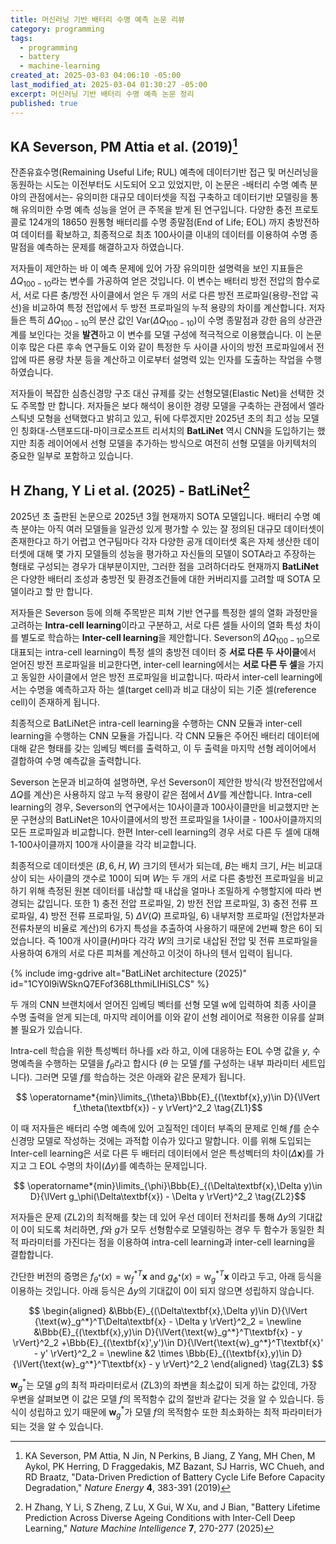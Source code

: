 ```yaml
---
title: 머신러닝 기반 배터리 수명 예측 논문 리뷰
category: programming
tags:
  - programming
  - battery
  - machine-learning
created_at: 2025-03-03 04:06:10 -05:00
last_modified_at: 2025-03-04 01:30:27 -05:00
excerpt: 머신러닝 기반 배터리 수명 예측 논문 정리
published: true
---
```

## KA Severson, PM Attia et al. (2019)[^1]

잔존유효수명(Remaining Useful Life; RUL) 예측에 데이터기반 접근 및 머신러닝을 동원하는 시도는 이전부터도 시도되어 오고 있었지만, 이 논문은 -배터리 수명 예측 분야의 관점에서는- 유의미한 대규모 데이터셋을 직접 구축하고 데이터기반 모델링을 통해 유의미한 수명 예측 성능을 얻어 큰 주목을 받게 된 연구입니다.  다양한 충전 프로토콜로 124개의 18650 원통형 배터리를 수명 종말점(End of Life; EOL) 까지 충방전하여 데이터를 확보하고, 최종적으로 최초 100사이클 이내의 데이터를 이용하여 수명 종말점을 예측하는 문제를 해결하고자 하였습니다.

저자들이 제안하는 바 이 예측 문제에 있어 가장 유의미한 설명력을 보인 지표들은 $\Delta Q_{100-10}$라는 변수를 가공하여 얻은 것입니다.  이 변수는 배터리 방전 전압의 함수로서, 서로 다른 충/방전 사이클에서 얻은 두 개의 서로 다른 방전 프로파일(용량-전압 곡선)을 비교하여 특정 전압에서 두 방전 프로파일의 누적 용량의 차이를 계산합니다.  저자들은 특히 $\Delta Q_{100-10}$의 분산 값인 $\text{Var}(\Delta Q_{100-10})$이 수명 종말점과 강한 음의 상관관계를 보인다는 것을 **발견**하고 이 변수를 모델 구성에 적극적으로 이용했습니다.  이 논문 이후 많은 다른 후속 연구들도 이와 같이 특정한 두 사이클 사이의 방전 프로파일에서 전압에 따른 용량 차분 등을 계산하고 이로부터 설명력 있는 인자를 도출하는 작업을 수행하였습니다.

저자들이 복잡한 심층신경망 구조 대신 규제를 갖는 선형모델(Elastic Net)을 선택한 것도 주목할 만 합니다.  저자들은 보다 해석이 용이한 경량 모델을 구축하는 관점에서 엘라스틱넷 모형을 선택했다고 밝히고 있고, 뒤에 다루겠지만 2025년 초의 최고 성능 모델인 칭화대-스탠포드대-마이크로소프트 리서치의 **BatLiNet** 역시 CNN을 도입하기는 했지만 최종 레이어에서 선형 모델을 추가하는 방식으로 여전히 선형 모델을 아키텍처의 중요한 일부로 포함하고 있습니다.

[^1]: KA Severson, PM Attia, N Jin, N Perkins, B Jiang, Z Yang, MH Chen, M Aykol, PK Herring, D Fraggedakis, MZ Bazant, SJ Harris, WC Chueh, and RD Braatz, "Data-Driven Prediction of Battery Cycle Life Before Capacity Degradation," *Nature Energy* **4**, 383-391 (2019)

## H Zhang, Y Li et al. (2025) - BatLiNet[^2]

2025년 초 출판된 논문으로 2025년 3월 현재까지 SOTA 모델입니다.  배터리 수명 예측 분야는 아직 여러 모델들을 일관성 있게 평가할 수 있는 잘 정의된 대규모 데이터셋이 존재한다고 하기 어렵고 연구팀마다 각자 다양한 공개 데이터셋 혹은 자체 생산한 데이터셋에 대해 몇 가지 모델들의 성능을 평가하고 자신들의 모델이 SOTA라고 주장하는 형태로 구성되는 경우가 대부분이지만, 그러한 점을 고려하더라도 현재까지 **BatLiNet**은 다양한 배터리 조성과 충방전 및 환경조건들에 대한 커버리지를 고려할 때 SOTA 모델이라고 할 만 합니다.

저자들은 Severson 등에 의해 주목받은 피쳐 기반 연구를 특정한 셀의 열화 과정만을 고려하는 **Intra-cell learning**이라고 구분하고, 서로 다른 셀들 사이의 열화 특성 차이를 별도로 학습하는 **Inter-cell learning**을 제안합니다.  Severson의 $\Delta Q_{100-10}$으로 대표되는 intra-cell learning이 특정 셀의 충방전 데이터 중 **서로 다른 두 사이클**에서 얻어진 방전 프로파일을 비교한다면, inter-cell learning에서는 **서로 다른 두 셀**을 가지고 동일한 사이클에서 얻은 방전 프로파일을 비교합니다.  따라서 inter-cell learning에서는 수명을 예측하고자 하는 셀(target cell)과 비교 대상이 되는 기준 셀(reference cell)이 존재하게 됩니다.

최종적으로 BatLiNet은 intra-cell learning을 수행하는 CNN 모듈과 inter-cell learning을 수행하는 CNN 모듈을 가집니다.   각 CNN 모듈은 주어진 배터리 데이터에 대해 같은 형태를 갖는 임베딩 벡터를 출력하고, 이 두 출력을 마지막 선형 레이어에서 결합하여 수명 예측값을 출력합니다.

Severson 논문과 비교하여 설명하면, 우선 Severson이 제안한 방식(각 방전전압에서 $\Delta Q$를 계산)은 사용하지 않고 누적 용량이 같은 점에서 $\Delta V$를 계산합니다.  Intra-cell learning의 경우, Severson의 연구에서는 10사이클과 100사이클만을 비교했지만 논문 구현상의 BatLiNet은 10사이클에서의 방전 프로파일을 1사이클 - 100사이클까지의 모든 프로파일과 비교합니다.  한편 Inter-cell learning의 경우 서로 다른 두 셀에 대해 1-100사이클까지 100개 사이클을 각각 비교합니다.

최종적으로 데이터셋은 $(B, 6, H, W)$ 크기의 텐서가 되는데,  $B$는 배치 크기, $H$는 비교대상이 되는 사이클의 갯수로 100이 되며 $W$는 두 개의 서로 다른 충방전 프로파일을 비교하기 위해 측정된 원본 데이터를 내삽할 때 내삽을 얼마나 조밀하게 수행할지에 따라 변경되는 값입니다.  또한 1) 충전 전압 프로파일, 2) 방전 전압 프로파일, 3) 충전 전류 프로파일, 4) 방전 전류 프로파일, 5) $\Delta V(Q)$ 프로파일, 6) 내부저항 프로파일 (전압차분과 전류차분의 비율로 계산)의 6가지 특성을 추출하여 사용하기 때문에 2번째 항은 6이 되었습니다.  즉 100개 사이클($H$)마다 각각 $W$의 크기로 내삽된 전압 및 전류 프로파일을 사용하여 6개의 서로 다른 피쳐를 계산하고 이것이 하나의 텐서 입력이 됩니다.

{% include img-gdrive alt="BatLiNet architecture (2025)" id="1CY0l9iWSknQ7EFof368LthmiLIHiSLCS" %}

두 개의 CNN 브랜치에서 얻어진 임베딩 벡터를 선형 모델 $\text{w}$에 입력하여 최종 사이클 수명 출력을 얻게 되는데, 마지막 레이어를 이와 같이 선형 레이어로 적용한 이유를 살펴볼 필요가 있습니다.

Intra-cell 학습을 위한 특성벡터 하나를 $\text{x}$라 하고, 이에 대응하는 EOL 수명 값을 $y$, 수명예측을 수행하는 모델을 $f_\theta$라고 합시다 ($\theta$ 는 모델 $f$를 구성하는 내부 파라미터 세트입니다).  그러면 모델 $f$를 학습하는 것은 아래와 같은 문제가 됩니다.

$$ \operatorname*{min}\limits_{\theta}\Bbb{E}_{(\textbf{x},y)\in D}{\lVert f_\theta(\textbf{x}) - y \rVert}^2_2 \tag{ZL1}$$

이 때 저자들은 배터리 수명 예측에 있어 고질적인 데이터 부족의 문제로 인해 $f$를 순수 신경망 모델로 작성하는 것에는 과적합 이슈가 있다고 말합니다.  이를 위해 도입되는 Inter-cell learning은 서로 다른 두 배터리 데이터에서 얻은 특성벡터의 차이($\Delta\textbf{x}$)를 가지고 그 EOL 수명의 차이($\Delta y$)를 예측하는 문제입니다.

$$ \operatorname*{min}\limits_{\phi}\Bbb{E}_{(\Delta\textbf{x},\Delta y)\in D}{\lVert g_\phi(\Delta\textbf{x}) - \Delta y \rVert}^2_2 \tag{ZL2}$$

저자들은 문제 $\text{(ZL2)}$의 최적해를 찾는 데 있어 우선 데이터 전처리를 통해 $\Delta y$의 기대값이 0이 되도록 처리하면, $f$와 $g$가 모두 선형함수로 모델링하는 경우 두 함수가 동일한 최적 파라미터를 가진다는 점을 이용하여 intra-cell learning과 inter-cell learning을 결합합니다.

간단한 버전의 증명은 $f_{\theta ^{*}}(x)={\text{w}_f^*}^T \textbf{x}$  and $g_{\phi ^{*}}(x)={\text{w}_g^*}^T \textbf{x}$ 이라고 두고, 아래 등식을 이용하는 것입니다.  아래 등식은 $\Delta y$의 기대값이 0이 되지 않으면 성립하지 않습니다.

$$ \begin{aligned}
   &\Bbb{E}_{(\Delta\textbf{x},\Delta y)\in D}{\lVert {\text{w}_g^*}^T\Delta\textbf{x} - \Delta y \rVert}^2_2 = \newline
   &\Bbb{E}_{(\textbf{x},y)\in D}{\lVert{\text{w}_g^*}^T\textbf{x} - y \rVert}^2_2 
   +\Bbb{E}_{(\textbf{x}',y')\in D}{\lVert{\text{w}_g^*}^T\textbf{x}' - y' \rVert}^2_2
   = \newline
   &2 \times \Bbb{E}_{(\textbf{x},y)\in D}{\lVert{\text{w}_g^*}^T\textbf{x} - y \rVert}^2_2   \end{aligned} 
   \tag{ZL3} $$

$\textbf{w}_g^*$는 모델 $g$의 최적 파라미터로서 $(\text{ZL3})$의 좌변을 최소값이 되게 하는 값인데, 가장 우변을 살펴보면 이 값은 모델 $f$의 목적함수 값의 절반과 같다는 것을 알 수 있습니다.  등식이 성립하고 있기 때문에 $\textbf{w}_g^*$가 모델 $f$의 목적함수 또한 최소화하는 최적 파라미터가 되는 것을 알 수 있습니다.

[^2]: H Zhang, Y Li, S Zheng, Z Lu, X Gui, W Xu, and J Bian, "Battery Lifetime Prediction Across Diverse Ageing Conditions with Inter-Cell Deep Learning," *Nature Machine Intelligence* **7**, 270-277 (2025)
